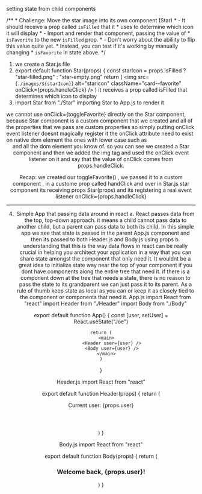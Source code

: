setting state from child components 
 
 /**
     * Challenge: Move the star image into its own component (Star)
     * - It should receive a prop called `isFilled` that it
     *   uses to determine which icon it will display
     * - Import and render that component, passing the value of
     *   `isFavorite` to the new `isFilled` prop.
     * - Don't worry about the abiliity to flip this value quite yet.
     *   Instead, you can test if it's working by manually changing
     *   `isFavorite` in state above.
     */

1. we create a Star.js file
2. export default function Star(props) {
    const starIcon = props.isFilled ? "star-filled.png" : "star-empty.png"
    return (
        <img 
            src={`./images/${starIcon}`} alt="staricon"
            className="card--favorite"
            onClick={props.handleClick}
        />
    )
    it receives a prop called isFilled that determines which icon to display
3. import Star from "./Star" importing Star to App.js to render it
<Star isFilled={contact.isFavorite} handleClick={toggleFavorite} />
we cannot use onClick={toggleFavorite} directly on the Star component, because Star component is a custom component that we created and all of the properties that we pass are custom properties so simply putting onClick event listener doesnt magically register it the onClick attribute need to exist on native dom element the ones with lower case such as <img> <header> <article> <div> and all the dom element you know of.
so you can see we created a Star component and then we added the img tag and used the onClick event listener on it and say that the value of onClick comes from props.handleClick.

Recap:
we created our toggleFavorite() , we passed it to a custom component <Star isFilled={contact.isFavorite} handleClick={toggleFavorite} /> , in a custome prop called handClick and over in Star.js star component its receiving props Star(props) and its registering a real event listener onClick={props.handleClick}

----------------------------------------------------------------------------------------------
4. Simple App that passing data around in react
a. React passes data from the top, top-down approach. it means a child cannot pass data to another child, but a parent can pass data to both its child. In this simple app we see that state is passed in the parent App.js component and then its passed to both Header.js and Body.js using props
b. understanding that this is the way data flows in react can be really crucial in helping you architect your application in a way that you can share state amongst the component that only need it. It wouldnt be a great idea to initialize state way near the top of your component if you dont have components along the entire tree that need it. if there is a component down at the tree that needs a state, there is no reason to pass the state to its grandparent we can just pass it to its parent. As a rule of thumb keep state as local as you can or keep it as closely tied to the component or components that need it.
App.js
import React from "react"
import Header from "./Header"
import Body from "./Body"

export default function App() {
    const [user, setUser] = React.useState("Joe")
    
    return (
        <main>
            <Header user={user} />
            <Body user={user} />
        </main>
    )
}

Header.js
import React from "react"

export default function Header(props) {
    return (
        <header>
            <p>Current user: {props.user}</p>
        </header>
    )
}

Body.js
import React from "react"

export default function Body(props) {
    return (
        <section>
            <h1>Welcome back, {props.user}!</h1>
        </section>
    )
}
